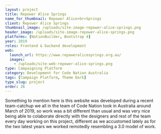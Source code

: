 ```yaml
---
layout: project
title: Repower Alice Springs
name_for_thumbnail: Repower Alice<br>Springs
client: Repower Alice Springs
thumbnail_image: /uploads/site-image-repower-alice-springs.png
header_image: /uploads/site-image-repower-alice-springs.png
platforms: [NationBuilder, Bootstrap 4]
year: 2019
roles: Frontend & backend development
web:
  launch_url: https://www.repoweralicesprings.org.au/
  images:
    - /uploads/site-web-repower-alice-springs.png
type: Campaigning Platform
category: Development for Code Nation Australia
tags: [Campaign Platform, Theme Dark]
type_slug: project
order: 26
---
```


Something to mention here is this website was developed during a recent team-catchup we all in the team of Code Nation took in Australia around March of 2019, so work was a bit different than usual and was very nice being able to colaborate directly with the designers and rest of the team every day working on this project, different as we accustomed lately as for the two latest years we worked remotedly resembling a 3.0 model of work.